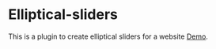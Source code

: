 # Elliptical-sliders
This is a plugin to create elliptical sliders for a website
[Demo]([https://pages.github.com/](https://ralfvannieuwenhuyse.github.io/Elliptical-sliders/)).
